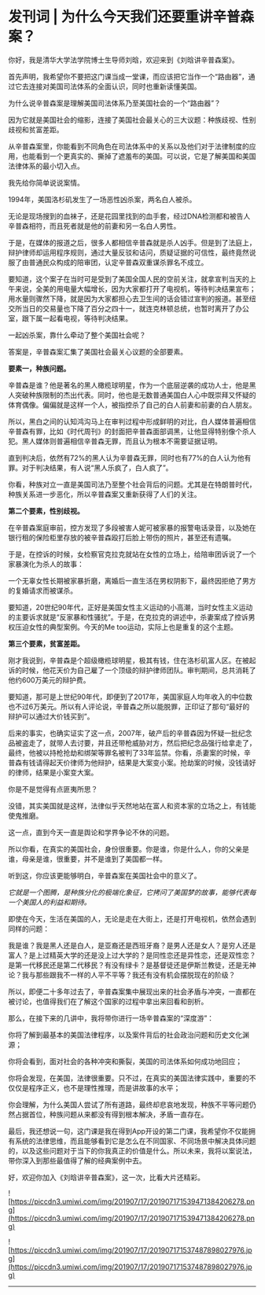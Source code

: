# 发刊词 | 为什么今天我们还要重讲辛普森案？

你好，我是清华大学法学院博士生导师刘晗，欢迎来到《刘晗讲辛普森案》。

首先声明，我希望你不要把这门课当成一堂课，而应该把它当作一个“路由器”，通过它去连接对美国司法体系的全面认识，同时也重新读懂美国。

为什么说辛普森案是理解美国司法体系乃至美国社会的一个“路由器”？

因为它就是美国社会的缩影，连接了美国社会最关心的三大议题：种族歧视、性别歧视和贫富差距。

从辛普森案里，你能看到不同角色在司法体系中的关系以及他们对于法律制度的应用，也能看到一个更真实的、撕掉了遮羞布的美国。可以说，它是了解美国和美国法律体系的最小切入点。

我先给你简单说说案情。

1994年，美国洛杉矶发生了一场恶性凶杀案，两名白人被杀。

无论是现场搜到的血袜子，还是花园里找到的血手套，经过DNA检测都和被告人辛普森相符，而且死者就是他的前妻和另一名白人男性。

于是，在媒体的报道之后，很多人都相信辛普森就是杀人凶手。但是到了法庭上，辩护律师却运用程序规则，通过大量反驳和诘问，质疑证据的可信性，最终竟然说服了由普通民众构成的陪审团，认定辛普森双重谋杀罪名不成立。

要知道，这个案子在当时可是受到了美国全国人民的空前关注，就拿宣判当天的上午来说，全美的用电量大幅增长，因为大家都打开了电视机，等待判决结果宣布；用水量则骤然下降，就是因为大家都担心去卫生间的话会错过宣判的报道。甚至纽交所当日的交易量也下降了百分之四十一，就连克林顿总统，也暂时离开了办公室，跟下属一起看电视，等待判决结果。

一起凶杀案，靠什么牵动了整个美国社会呢？

答案是，辛普森案汇集了美国社会最关心议题的全部要素。

 **要素一，种族问题。**

辛普森是谁？他是著名的黑人橄榄球明星，作为一个底层逆袭的成功人士，他是黑人突破种族限制的杰出代表。同时，他也是无数普通美国白人心中既崇拜又怀疑的体育偶像。偏偏就是这样一个人，被指控杀了自己的白人前妻和前妻的白人朋友。

所以，黑白之间的认知鸿沟马上在审判过程中形成鲜明的对比，白人媒体普遍相信辛普森有罪，比如《时代周刊》的封面把辛普森面部调黑，让他显得特别像个杀人犯。黑人媒体则普遍相信辛普森无罪，而且认为根本不需要证据证明。

直到判决后，依然有72%的黑人认为辛普森无罪，同时也有77%的白人认为他有罪。对于判决结果，有人说“黑人乐疯了，白人疯了”。

你看，种族对立一直是美国司法乃至整个社会背后的问题。尤其是在特朗普时代，种族关系进一步恶化，所以辛普森案又重新获得了人们的关注。

 **第二个要素，性别歧视。**

在辛普森案庭审前，控方发现了多段被害人妮可被家暴的报警电话录音，以及她在银行租的保险柜里存放的被辛普森殴打后脸上带伤的照片，甚至还有遗嘱。

于是，在控诉的时候，女检察官克拉克就站在女性的立场上，给陪审团诉说了一个家暴演化为杀人的故事：

一个无辜女性长期被家暴折磨，离婚后一直生活在男权阴影下，最终因拒绝了男方的复婚请求而被谋杀。

要知道，20世纪90年代，正好是美国女性主义运动的小高潮，当时女性主义运动的主要诉求就是“反家暴和性骚扰”。于是，在克拉克的讲述中，杀妻案成了控诉男权压迫女性的典型案例。今天的Me too运动，实际上也是重复的这个主题。

 **第三个要素，贫富差距。**

刚才我说到，辛普森是个超级橄榄球明星，极其有钱，住在洛杉矶富人区。在被起诉的时候，他花天价为自己雇了一个顶级的辩护律师团队。审判期间，总共消耗了他约600万美元的辩护费。

要知道，那可是上世纪90年代，即便到了2017年，美国家庭人均年收入的中位数也不过6万美元。所以有人评论说，辛普森之所以能脱罪，正印证了那句“最好的辩护可以通过大价钱买到”。

后来的事实，也确实证实了这一点，2007年，破产后的辛普森因为怀疑一批纪念品被盗走了，就带人去讨要，并且还带枪威胁对方，然后把纪念品强行给拿走了，最终，他被以持枪抢劫和绑架等罪名被判了33年监禁。你看，杀妻案的时候，辛普森有钱请得起天价律师为他辩护，结果是大案变小案。抢劫案的时候，没钱请好的律师，结果是小案变大案。

你是不是觉得有点匪夷所思？

没错，其实美国就是这样，法律似乎天然地站在富人和资本家的立场之上，有钱能使鬼推磨。

这一点，直到今天一直是舆论和学界争论不休的问题。

所以你看，在真实的美国社会，身份很重要。你是谁，你是什么人，你的父亲是谁，母亲是谁，很重要，并不是谁到了美国都一样。

听到这，你应该更能够明白，辛普森案在美国社会中的意义了。

 *它就是一个图腾，是种族分化的极端化象征，它拷问了美国梦的故事，能够代表每一个美国人的利益和期待。*

即使在今天，生活在美国的人，无论是走在大街上，还是打开电视机，依然会遇到同样的问题：

我是谁？我是黑人还是白人，是亚裔还是西班牙裔？是男人还是女人？是穷人还是富人？是上过精英大学的还是没上过大学的？是同性恋还是异性恋，还是双性恋？是第一代移民还是第二代移民？有没有绿卡？是基督徒还是伊斯兰教徒，还是无神论？我与那些跟我不一样的人平不平等？我还有没有机会摆脱现在的阶级？

所以，即便二十多年过去了，辛普森案集中展现出来的社会矛盾与冲突，一直都在被讨论，也值得我们在了解这个国家的过程中拿出来回看和剖析。

那么，在接下来的几讲中，我将带你进行一场辛普森案的“深度游”：

你将了解到最基本的美国法律程序，以及案件背后的社会政治问题和历史文化渊源；

你将会看到，面对社会的各种冲突和撕裂，美国的司法体系如何成功地回应；

你将会发现，在美国，法律很重要。只不过，在真实的美国法律实践中，重要的不仅仅是程序正义，也不是理性推理，而是讲故事的水平；

你会理解，为什么美国人尝试了所有道路，最终却悲哀地发现，种族不平等问题仍然占据首位，种族问题从来都没有得到根本解决，矛盾一直存在。

最后，我还想说一句，这门课是我在得到App开设的第二门课，我希望你不仅能拥有系统的法律思维，而且能够看到它是怎么在不同国家、不同场景中解决具体问题的，以及这些问题对于当下的你我真正的价值是什么。所以未来，我将以案说法，带你深入到那些最值得了解的经典案例中去。

好，欢迎你加入《刘晗讲辛普森案》，这一次，比看大片还精彩。

![https://piccdn3.umiwi.com/img/201907/17/201907171539471384206278.png](https://piccdn3.umiwi.com/img/201907/17/201907171539471384206278.png)

![https://piccdn3.umiwi.com/img/201907/17/201907171537487898027976.jpg](https://piccdn3.umiwi.com/img/201907/17/201907171537487898027976.jpg)

---
